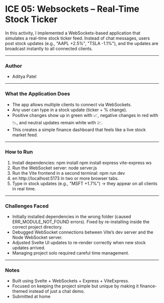 # ICE 05: Websockets – Real-Time Stock Ticker

In this activity, I implemented a WebSockets-based application that simulates a real-time stock ticker feed. Instead of chat messages, users post stock updates (e.g., "AAPL +2.5%", "TSLA -1.1%"), and the updates are broadcast instantly to all connected clients.

---

### Author
- Aditya Patel

---

### What the Application Does
- The app allows multiple clients to connect via WebSockets.
- Any user can type in a stock update (ticker + % change).
- Positive changes show up in green with 📈, negative changes in red with 📉, and neutral updates remain white with 💹.
- This creates a simple  finance dashboard that feels like a live stock market feed.

---

### How to Run

1. Install dependencies:
   npm install
   npm install express vite-express ws
2. Run the WebSocket server:
   node server.js
3. Run the Vite frontend in a second terminal:
   npm run dev
4. en http://localhost:5173 in two or more browser tabs.
5. Type in stock updates (e.g., "MSFT +1.7%") → they appear on all clients in real time.

---

### Challenges Faced
- Initially installed dependencies in the wrong folder (caused ERR_MODULE_NOT_FOUND errors). Fixed by re-installing inside the correct project directory.
- Debugged WebSocket connections between Vite’s dev server and the Node WebSocket server.
- Adjusted Svelte UI updates to re-render correctly when new stock updates arrived.
- Managing project solo required careful time management.

---

### Notes
- Built using Svelte + WebSockets + Express + ViteExpress.
- Focused on keeping the project simple but unique by making it finance-themed instead of just a chat demo.
- Submitted at home
